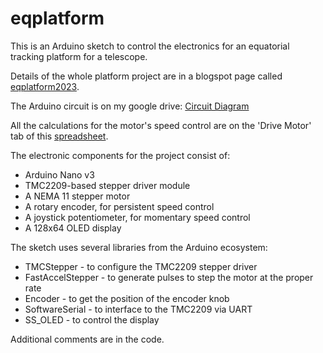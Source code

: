# eqplatform

This is an Arduino sketch to control the electronics for an equatorial tracking platform for a telescope.

Details of the whole platform project are in a blogspot page called [eqplatform2023](https://eqplatform2023.blogspot.com/). 

The Arduino circuit is on my google drive: [Circuit Diagram](https://drive.google.com/file/d/1gicNwj2TUNKHIdfqD5aNTAufZA7o-dyX/view?usp=sharing)

All the calculations for the motor's speed control are on the 'Drive Motor' tab of this [spreadsheet](https://docs.google.com/spreadsheets/d/1HPHdjHrK4HbHty3gnDlWtiA2XRQpFr5X75xHu2W92LE/edit?usp=sharing).

The electronic components for the project consist of:
- Arduino Nano v3
- TMC2209-based stepper driver module
- A NEMA 11 stepper motor
- A rotary encoder, for persistent speed control
- A joystick potentiometer, for momentary speed control
- A 128x64 OLED display

The sketch uses several libraries from the Arduino ecosystem:
- TMCStepper - to configure the TMC2209 stepper driver
- FastAccelStepper - to generate pulses to step the motor at the proper rate
- Encoder - to get the position of the encoder knob
- SoftwareSerial - to interface to the TMC2209 via UART
- SS_OLED - to control the display

Additional comments are in the code.
